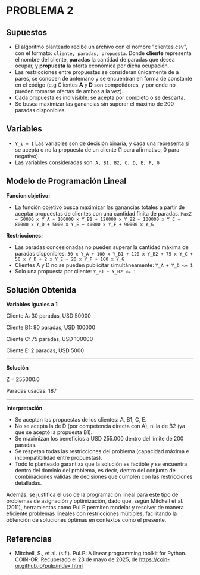 # PROBLEMA 2
## Supuestos 
+ El algoritmo planteado recibe un archivo con el nombre "clientes.csv", con el formato: `cliente, paradas, propuesta`. Donde **cliente** representa el nombre del cliente, **paradas** la cantidad de paradas que desea ocupar, y **propuesta** la oferta económica por dicha ocupación.
+ Las restricciones entre propuestas se consideran únicamente de a pares, se conocen de antemano y se encuentran en forma de constante en el código (e.g Clientes **A** y **D** son competidores, y por ende no pueden tomarse ofertas de ambos a la vez).
+ Cada propuesta es indivisible: se acepta por completo o se descarta.
+ Se busca maximizar las ganancias sin superar el máximo de 200 paradas disponibles.

## Variables 
+ `Y_i = 1` Las variables son de decisión binaria, y cada una representa si se acepta o no la propuesta de un cliente (1 para afirmativo, 0 para negativo).
+ Las variables consideradas son: `A, B1, B2, C, D, E, F, G`

## Modelo de Programación Lineal ##
**Funcion objetivo:** 
- La función objetivo busca maximizar las ganancias totales a partir de aceptar propuestas de clientes con una cantidad finita de paradas.
`MaxZ = 50000 x Y_A + 100000 x Y_B1 + 120000 x Y_B2 + 100000 x Y_C + 80000 x Y_D + 5000 x Y_E + 40000 x Y_F + 90000 x Y_G `

**Restricciones:**
- Las paradas concesionadas no pueden superar la cantidad máxima de paradas disponibles: 
`30 x Y_A + 100 x Y_B1 + 120 x Y_B2 + 75 x Y_C + 50 x Y_D + 2 x Y_E + 20 x Y_F + 100 x Y_G `
- Clientes A y D no se pueden publicitar simultáneamente: `Y_A + Y_D <= 1`
- Solo una propuesta por cliente: `Y_B1 + Y_B2 <= 1`

## Solución Obtenida ##
**Variables iguales a 1**

Cliente A: 30 paradas, USD 50000

Cliente B1: 80 paradas, USD 100000

Cliente C: 75 paradas, USD 100000

Cliente E: 2 paradas, USD 5000

---
**Solución**

Z = 255000.0

Paradas usadas: 187

---

**Interpretación**
+ Se aceptan las propuestas de los clientes: A, B1, C, E.
+ No se acepta la de D (por competencia directa con A), ni la de B2 (ya que se aceptó la propuesta B1).
+ Se maximizan los beneficios a USD 255.000 dentro del límite de 200 paradas.
+ Se respetan todas las restricciones del problema (capacidad máxima e incompatibilidad entre propuestas).
+ Todo lo planteado garantiza que la solución es factible y se encuentra dentro del dominio del problema, es decir, dentro del conjunto de combinaciones válidas de decisiones que cumplen con las restricciones detalladas.

Además, se justifica el uso de la programación lineal para este tipo de problemas de asignación y optimización, dado que, según Mitchell et al. (2011), herramientas como PuLP permiten modelar y resolver de manera eficiente problemas lineales con restricciones múltiples, facilitando la obtención de soluciones óptimas en contextos como el presente.

## Referencias ##
+ Mitchell, S., et al. (s.f.). PuLP: A linear programming toolkit for Python. COIN-OR. Recuperado el 23 de mayo de 2025, de https://coin-or.github.io/pulp/index.html